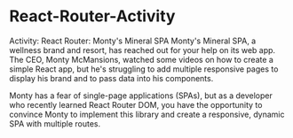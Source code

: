 # React-Router-Activity

Activity: React Router: Monty's Mineral SPA
Monty's Mineral SPA, a wellness brand and resort, has reached out for your help on its web app. The CEO, Monty McMansions, watched some videos on how to create a simple React app, but he's struggling to add multiple responsive pages to display his brand and to pass data into his components.

Monty has a fear of single-page applications (SPAs), but as a developer who recently learned React Router DOM, you have the opportunity to convince Monty to implement this library and create a responsive, dynamic SPA with multiple routes.
